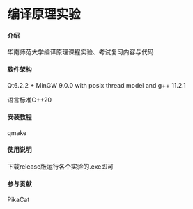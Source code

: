 # 编译原理实验

#### 介绍
华南师范大学编译原理课程实验、考试复习内容与代码

#### 软件架构
Qt6.2.2 + MinGW 9.0.0 with posix thread model and g++ 11.2.1

语言标准C++20


#### 安装教程
qmake

#### 使用说明
下载release版运行各个实验的.exe即可

#### 参与贡献
PikaCat

